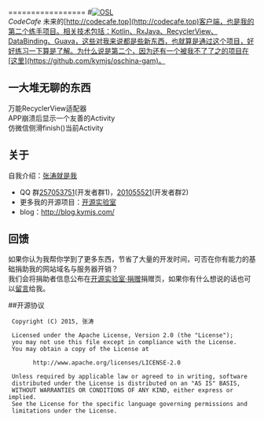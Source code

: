 =================
#[![OSL](http://www.kymjs.com/image/logo_s.png)](http://www.kymjs.com/works/)   
*CodeCafe* 未来的[http://codecafe.top](http://codecafe.top)客户端，也是我的第二个练手项目。相关技术包括：Kotlin、RxJava、RecyclerView、DataBinding、Guava，这些对我来说都是些新东西，也就算是通过这个项目，好好练习一下算是了解。为什么说是第二个，因为还有一个被我不了了之的项目在[这里](https://github.com/kymjs/oschina-gam)。<br>

## 一大堆无聊的东西
万能RecyclerView适配器  
APP崩溃后显示一个友善的Activity   
仿微信侧滑finish()当前Activity    


## 关于
自我介绍：[张涛就是我](http://blog.kymjs.com/about)    
* QQ 群[257053751](http://jq.qq.com/?_wv=1027&k=WoM2Aa)(开发者群1)，[201055521](http://jq.qq.com/?_wv=1027&k=MBVdpK)(开发者群2)    
* 更多我的开源项目：[开源实验室](http://www.kymjs.com/works)    
* blog：http://blog.kymjs.com/    

## 回馈
如果你认为我帮你学到了更多东西，节省了大量的开发时间，可否在你有能力的基础捐助我的网站域名与服务器开销？    
我们会将捐助者信息公布在[开源实验室·捐赠](http://www.kymjs.com/donate)捐赠页，如果你有什么想说的话也可以[留言](http://www.kymjs.com/tweet)给我。


##开源协议
```
 Copyright (C) 2015, 张涛
 
 Licensed under the Apache License, Version 2.0 (the "License");
 you may not use this file except in compliance with the License.
 You may obtain a copy of the License at

       http://www.apache.org/licenses/LICENSE-2.0

 Unless required by applicable law or agreed to in writing, software
 distributed under the License is distributed on an "AS IS" BASIS,
 WITHOUT WARRANTIES OR CONDITIONS OF ANY KIND, either express or implied.
 See the License for the specific language governing permissions and
 limitations under the License.
 ```
